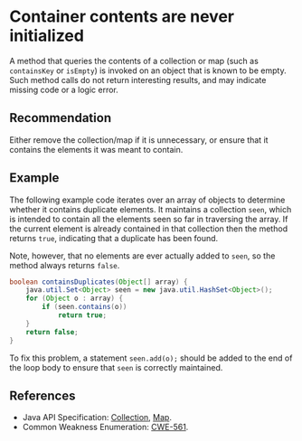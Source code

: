 # Container contents are never initialized
A method that queries the contents of a collection or map (such as `containsKey` or `isEmpty`) is invoked on an object that is known to be empty. Such method calls do not return interesting results, and may indicate missing code or a logic error.


## Recommendation
Either remove the collection/map if it is unnecessary, or ensure that it contains the elements it was meant to contain.


## Example
The following example code iterates over an array of objects to determine whether it contains duplicate elements. It maintains a collection `seen`, which is intended to contain all the elements seen so far in traversing the array. If the current element is already contained in that collection then the method returns `true`, indicating that a duplicate has been found.

Note, however, that no elements are ever actually added to `seen`, so the method always returns `false`.


```java
boolean containsDuplicates(Object[] array) {
	java.util.Set<Object> seen = new java.util.HashSet<Object>();
	for (Object o : array) {
		if (seen.contains(o))
			return true;
	}
	return false;
}
```
To fix this problem, a statement `seen.add(o);` should be added to the end of the loop body to ensure that `seen` is correctly maintained.


## References
* Java API Specification: [Collection](https://docs.oracle.com/en/java/javase/11/docs/api/java.base/java/util/Collection.html), [Map](https://docs.oracle.com/en/java/javase/11/docs/api/java.base/java/util/Map.html).
* Common Weakness Enumeration: [CWE-561](https://cwe.mitre.org/data/definitions/561.html).
